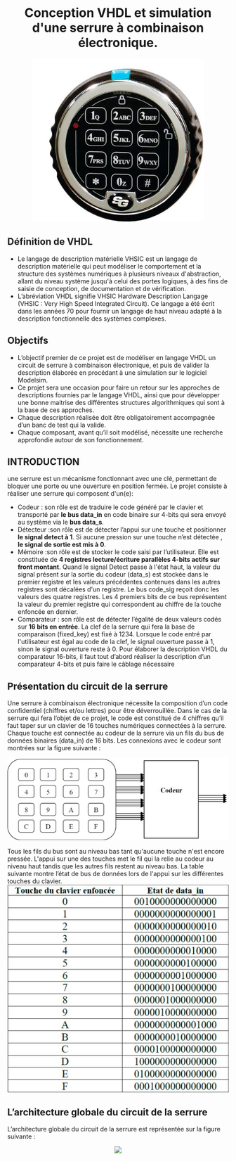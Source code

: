 <h1 align='center'>Conception VHDL et simulation d'une serrure à combinaison électronique.</h1>

 <p align="center"> <img src="serrure.JPG" ></p> 

## Définition de VHDL

* Le langage de description matérielle VHSIC est un langage de description matérielle qui peut modéliser le comportement et la structure des systèmes numériques à plusieurs niveaux d'abstraction, allant du niveau système jusqu'à celui des portes logiques, à des fins de saisie de conception, de documentation et de vérification.
* L’abréviation VHDL signifie VHSIC Hardware Description Langage (VHSIC : Very High Speed Integrated Circuit). Ce langage a été écrit dans les années 70 pour fournir un langage de haut niveau adapté à la description fonctionnelle des systèmes complexes.


## Objectifs
* L’objectif premier de ce projet est de modéliser en langage VHDL un circuit de serrure à combinaison électronique, et puis de valider la description élaborée en procédant à une simulation sur le logiciel Modelsim. 
* Ce projet sera une occasion pour faire un retour sur les approches de descriptions fournies par le langage VHDL, ainsi que pour développer une bonne maitrise des différentes structures algorithmiques qui sont à la base de ces approches. 
* Chaque description réalisée doit être obligatoirement accompagnée d’un banc de test qui la valide.
* Chaque composant, avant qu’il soit modélisé, nécessite une recherche approfondie autour de son fonctionnement. 

## INTRODUCTION

une serrure est un mécanisme fonctionnant avec une clé, permettant de bloquer une porte ou une ouverture en position fermée.
Le projet consiste à réaliser une serrure qui composent d'un(e):
* Codeur : son rôle est de traduire le code généré par le clavier et transporté par **le bus data_in** en code binaire sur 4-bits qui sera envoyé au système via le **bus data_s**.
* Détecteur :son rôle est de détecter l’appui sur une touche et positionner **le signal detect à 1**. Si aucune pression sur une touche n’est détectée , **le signal de sortie est mis à 0**.
* Mémoire :son rôle est de stocker le code saisi par l’utilisateur. Elle est constituée de **4 registres lecture/écriture parallèles 4-bits actifs
sur front montant**. Quand le signal Detect passe à l'état haut, la valeur du signal présent sur la sortie du codeur (data_s) est stockée dans le premier registre et les valeurs précédentes contenues dans les autres registres sont décalées d'un registre. Le bus code_sig reçoit donc les valeurs des quatre registres. Les 4 premiers bits de ce bus représentent la valeur du premier registre qui correspondent au chiffre de la touche enfoncée en dernier.
* Comparateur : son rôle est de détecter l’égalité de deux valeurs codés sur **16 bits en entrée**. La clef de la serrure qui fera la base
de comparaison (fixed_key) est fixé à 1234. Lorsque le code entré par l'utilisateur est égal au code de la clef, le signal ouverture passe à 1, sinon le signal ouverture reste à 0. Pour élaborer la description VHDL du comparateur 16-bits, il faut tout d’abord réaliser la description d’un comparateur 4-bits et puis faire le câblage nécessaire

## Présentation du circuit de la serrure 
Une serrure à combinaison électronique nécessite la composition d’un code confidentiel
(chiffres et/ou lettres) pour être déverrouillée. Dans le cas de la serrure qui fera l’objet de ce
projet, le code est constitué de 4 chiffres qu’il faut taper sur un clavier de 16 touches
numériques connectées à la serrure. Chaque touche est connectée au codeur de la serrure
via un fils du bus de données binaires (data_in) de 16 bits. Les connexions avec le codeur
sont montrées sur la figure suivante :

 <p align="center"> <img src="figure.JPG" ></p> 


Tous les fils du bus sont au niveau bas tant qu'aucune touche n'est encore pressée. L'appui
sur une des touches met le fil qui la relie au codeur au niveau haut tandis que les autres fils
restent au niveau bas. La table suivante montre l’état de bus de données lors de l'appui sur
les différentes touches du clavier.
![Tableau!](tableau.JPG)

## L’architecture globale du circuit de la serrure
L’architecture globale du circuit de la serrure est représentée sur la figure suivante :
 <p align="center"> <img src=".JPG" ></p> 
